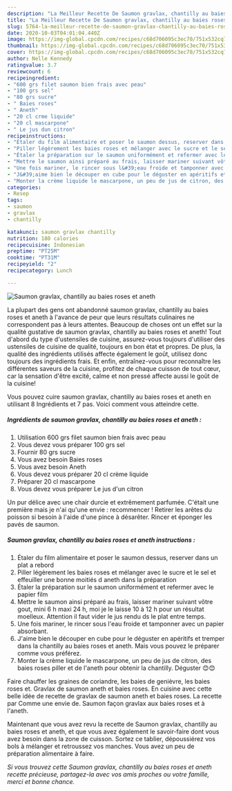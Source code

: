 ```yaml
---
description: "La Meilleur Recette De Saumon gravlax, chantilly au baies roses et aneth"
title: "La Meilleur Recette De Saumon gravlax, chantilly au baies roses et aneth"
slug: 5764-la-meilleur-recette-de-saumon-gravlax-chantilly-au-baies-roses-et-aneth
date: 2020-10-03T04:01:04.440Z
image: https://img-global.cpcdn.com/recipes/c68d706095c3ec70/751x532cq70/saumon-gravlax-chantilly-au-baies-roses-et-aneth-photo-principale-de-la-recette.jpg
thumbnail: https://img-global.cpcdn.com/recipes/c68d706095c3ec70/751x532cq70/saumon-gravlax-chantilly-au-baies-roses-et-aneth-photo-principale-de-la-recette.jpg
cover: https://img-global.cpcdn.com/recipes/c68d706095c3ec70/751x532cq70/saumon-gravlax-chantilly-au-baies-roses-et-aneth-photo-principale-de-la-recette.jpg
author: Nelle Kennedy
ratingvalue: 3.7
reviewcount: 6
recipeingredient:
- "600 grs filet saumon bien frais avec peau"
- "100 grs sel"
- "80 grs sucre"
- " Baies roses"
- " Aneth"
- "20 cl crme liquide"
- "20 cl mascarpone"
- " Le jus dun citron"
recipeinstructions:
- "Étaler du film alimentaire et poser le saumon dessus, reserver dans un plat a rebord"
- "Piller légèrement les baies roses et mélanger avec le sucre et le sel et effeuiller une bonne moitiés d aneth dans la préparation"
- "Étaler la préparation sur le saumon uniformément et refermer avec le papier film"
- "Mettre le saumon ainsi préparé au frais, laisser mariner suivant vôtre gout, mini 6 h maxi 24 h, moi je le laisse 10 à 12 h pour un résultat moelleux. Attention il faut vider le jus rendu ds le plat entre temps."
- "Une fois mariner, le rincer sous l&#39;eau froide et tamponner avec un papier absorbant."
- "J&#39;aime bien le découper en cube pour le déguster en apéritifs et tremper dans la chantilly au baies roses et aneth. Mais vous pouvez le préparer comme vous préférez."
- "Monter la crème liquide le mascarpone, un peu de jus de citron, des baies roses piller et de l&#39;aneth pour obtenir la chantilly. Déguster 😊😊"
categories:
- Resep
tags:
- saumon
- gravlax
- chantilly

katakunci: saumon gravlax chantilly 
nutrition: 180 calories
recipecuisine: Indonesian
preptime: "PT25M"
cooktime: "PT31M"
recipeyield: "2"
recipecategory: Lunch

---
```



![Saumon gravlax, chantilly au baies roses et aneth](https://img-global.cpcdn.com/recipes/c68d706095c3ec70/751x532cq70/saumon-gravlax-chantilly-au-baies-roses-et-aneth-photo-principale-de-la-recette.jpg)

La plupart des gens ont abandonné saumon gravlax, chantilly au baies roses et aneth à l'avance de peur que leurs résultats culinaires ne correspondent pas à leurs attentes. Beaucoup de choses ont un effet sur la qualité gustative de saumon gravlax, chantilly au baies roses et aneth! Tout d'abord du type d'ustensiles de cuisine, assurez-vous toujours d'utiliser des ustensiles de cuisine de qualité, toujours en bon état et propres. De plus, la qualité des ingrédients utilisés affecte également le goût, utilisez donc toujours des ingrédients frais. Et enfin, entraînez-vous pour reconnaître les différentes saveurs de la cuisine, profitez de chaque cuisson de tout cœur, car la sensation d'être excité, calme et non pressé affecte aussi le goût de la cuisine!

<!--inarticleads1-->

Vous pouvez cuire saumon gravlax, chantilly au baies roses et aneth en utilisant 8 Ingrédients et 7 pas. Voici comment vous atteindre cette.

##### Ingrédients de saumon gravlax, chantilly au baies roses et aneth :

1. Utilisation 600 grs filet saumon bien frais avec peau
1. Vous devez vous préparer 100 grs sel
1. Fournir 80 grs sucre
1. Vous avez besoin  Baies roses
1. Vous avez besoin  Aneth
1. Vous devez vous préparer 20 cl crème liquide
1. Préparer 20 cl mascarpone
1. Vous devez vous préparer  Le jus d&#39;un citron


Un pur délice avec une chair durcie et extrêmement parfumée. C&#39;était une première mais je n&#39;ai qu&#39;une envie : recommencer ! Retirer les arêtes du poisson si besoin à l&#39;aide d&#39;une pince à désarêter. Rincer et éponger les pavés de saumon. 

<!--inarticleads2-->

##### Saumon gravlax, chantilly au baies roses et aneth instructions :

1. Étaler du film alimentaire et poser le saumon dessus, reserver dans un plat a rebord
1. Piller légèrement les baies roses et mélanger avec le sucre et le sel et effeuiller une bonne moitiés d aneth dans la préparation
1. Étaler la préparation sur le saumon uniformément et refermer avec le papier film
1. Mettre le saumon ainsi préparé au frais, laisser mariner suivant vôtre gout, mini 6 h maxi 24 h, moi je le laisse 10 à 12 h pour un résultat moelleux. Attention il faut vider le jus rendu ds le plat entre temps.
1. Une fois mariner, le rincer sous l&#39;eau froide et tamponner avec un papier absorbant.
1. J&#39;aime bien le découper en cube pour le déguster en apéritifs et tremper dans la chantilly au baies roses et aneth. Mais vous pouvez le préparer comme vous préférez.
1. Monter la crème liquide le mascarpone, un peu de jus de citron, des baies roses piller et de l&#39;aneth pour obtenir la chantilly. Déguster 😊😊


Faire chauffer les graines de coriandre, les baies de genièvre, les baies roses et. Gravlax de saumon aneth et baies roses. En cuisine avec cette belle idée de recette de gravlax de saumon aneth et baies roses. La recette par Comme une envie de. Saumon façon gravlax aux baies roses et à l&#39;aneth. 

<!--inarticleads1-->

<p>
Maintenant que vous avez revu la recette de Saumon gravlax, chantilly au baies roses et aneth, et que vous avez également le savoir-faire dont vous avez besoin dans la zone de cuisson. Sortez ce tablier, dépoussiérez vos bols à mélanger et retroussez vos manches. Vous avez un peu de préparation alimentaire à faire.
</p>

<p>
<i>Si vous trouvez cette Saumon gravlax, chantilly au baies roses et aneth recette précieuse, partagez-la avec vos amis proches ou votre famille, merci et bonne chance.</i>
</p>
